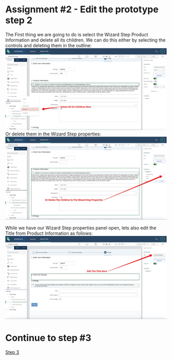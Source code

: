 # Assignment #2 - Edit the prototype step 2

The First thing we are going to do is select the Wizard Step Product Information and delete all its children. We can do this either by selecting the controls and deleting them in the outline:
![Step 2 Delete](https://github.com/Innov8ion-developer/SAP_Build_Assignments/blob/master/img/%23step%202%20delete%20in%20outline.jpg)
Or delete them in the Wizard Step properties:
![Step 2 Delete In Properties](https://github.com/Innov8ion-developer/SAP_Build_Assignments/blob/master/img/%232%20wizard%20step%20properties%20delete.jpg)

While we have our Wizard Step properties panel open, lets also edit the Title from Product Information as follows:
![Step 2 Edit Wizard Step Title](https://github.com/Innov8ion-developer/SAP_Build_Assignments/blob/master/img/%232%20edit%20wizard%20step%20title.jpg)

# Continue to step #3
[Step 3](https://github.com/Innov8ion-developer/SAP_Build_Assignmentss/tree/3_)
